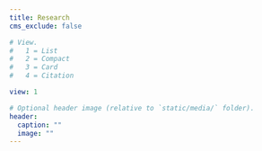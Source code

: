 ```yaml
---
title: Research
cms_exclude: false

# View.
#   1 = List
#   2 = Compact
#   3 = Card
#   4 = Citation

view: 1

# Optional header image (relative to `static/media/` folder).
header:
  caption: ""
  image: ""
---
```

